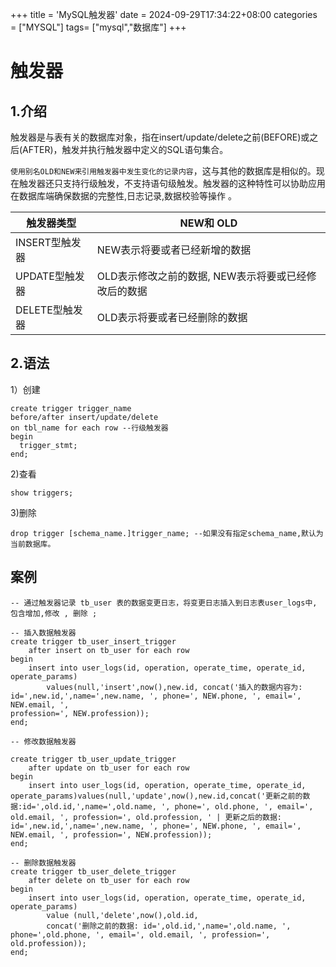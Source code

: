 +++
title = 'MySQL触发器'
date = 2024-09-29T17:34:22+08:00
categories = ["MYSQL"]
tags= ["mysql","数据库"]
+++

# **触发器**

## **1.介绍**

触发器是与表有关的数据库对象，指在insert/update/delete之前(BEFORE)或之后(AFTER)，触发并执行触发器中定义的SQL语句集合。

`使用别名OLD和NEW来引用触发器中发生变化的记录内容`，这与其他的数据库是相似的。现在触发器还只支持行级触发，不支持语句级触发。触发器的这种特性可以协助应用在数据库端确保数据的完整性,日志记录,数据校验等操作 。



| **触发器类型** | **NEW和 OLD**                                        |
| -------------- | ---------------------------------------------------- |
| INSERT型触发器 | NEW表示将要或者已经新增的数据                        |
| UPDATE型触发器 | OLD表示修改之前的数据, NEW表示将要或已经修改后的数据 |
| DELETE型触发器 | OLD表示将要或者已经删除的数据                        |

## **2.语法**

1）创建
````mysql
create trigger trigger_name
before/after insert/update/delete
on tbl_name for each row --行级触发器
begin
  trigger_stmt;
end;
````



2)查看
````mysql
show triggers;
````

3)删除
````mysql
drop trigger [schema_name.]trigger_name; --如果没有指定schema_name,默认为当前数据库。
````

## **案例**
````mysql
-- 通过触发器记录 tb_user 表的数据变更日志，将变更日志插入到日志表user_logs中, 包含增加,修改 , 删除 ;

-- 插入数据触发器
create trigger tb_user_insert_trigger
    after insert on tb_user for each row
begin
    insert into user_logs(id, operation, operate_time, operate_id, operate_params)
        values(null,'insert',now(),new.id, concat('插入的数据内容为:
id=',new.id,',name=',new.name, ', phone=', NEW.phone, ', email=', NEW.email, ',
profession=', NEW.profession));
end;
````


````mysql
-- 修改数据触发器

create trigger tb_user_update_trigger
    after update on tb_user for each row
begin
    insert into user_logs(id, operation, operate_time, operate_id, operate_params)values(null,'update',now(),new.id,concat('更新之前的数据:id=',old.id,',name=',old.name, ', phone=', old.phone, ', email=', old.email, ', profession=', old.profession, ' | 更新之后的数据: id=',new.id,',name=',new.name, ', phone=', NEW.phone, ', email=', NEW.email, ', profession=', NEW.profession));
end;
````
````mysql
-- 删除数据触发器
create trigger tb_user_delete_trigger
    after delete on tb_user for each row
begin
    insert into user_logs(id, operation, operate_time, operate_id, operate_params)
        value (null,'delete',now(),old.id,
        concat('删除之前的数据: id=',old.id,',name=',old.name, ', phone=',old.phone, ', email=', old.email, ', profession=', old.profession));
end;
````

